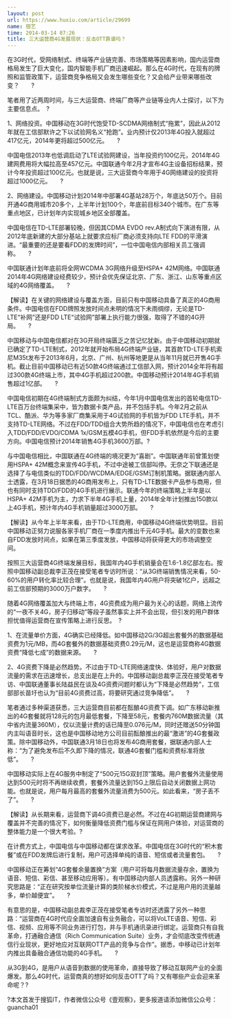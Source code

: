 ```yaml
---
layout: post
url: https://www.huxiu.com/article/29699
name: 宿艺
time: 2014-03-14 07:26
title: 三大运营商4G发展现状：反击OTT靠谱吗？
---
```

在3G时代，受网络制式、终端等产业链完善、市场策略等因素影响，国内运营商格局发生了巨大变化，国内智能手机厂商迅速崛起。那么在4G时代，在现有的牌照和监管政策下，运营商竞争格局又会发生哪些变化？又会给产业带来哪些改变？　　?

笔者用了近两周时间，与三大运营商、终端厂商等产业链等业内人士探讨，以下为主要信息点。　?

1、网络投资。中国移动在3G时代饱受TD-SCDMA网络制式“拖累”，因此从2012年就在工信部默许之下以试验网名义“抢跑”。业内预计仅2013年4G投入就超过417亿元，2014年更将超过500亿元。　　?

中国电信2013年也低调启动了LTE试验网建设，当年投资约100亿元，2014年4G建网费用将大幅拉高至457亿元。中国联通今年2月才宣布4G主设备招标结果，预计今年投资超过100亿元。也就是说，三大运营商今年用于4G网络建设的投资将超过1000亿元。　　?

2、网络建设。中国移动计划2014年中部署4G基站28万个，年底达50万个。目前开通4G商用城市20多个，上半年计划100个，年底前目标340个城市。在广东等重点地区，已计划年内实现城乡地区全部覆盖。

中国电信在TD-LTE部署较晚，但因其CDMA EVDO rev.A制式向下演进有限，从2012年底新建的大部分基站上就要求应标厂商必须支持向LTE FDD的平滑演进。“最重要的还是要看FDD的发牌时间”，一位中国电信内部相关员工强调称。　　?

中国联通计划年底前将全网WCDMA 3G网络升级至HSPA+ 42M网络。中国联通2014年4G网络建设经费较少，预计会优先保证北京、广东、浙江、山东等重点区域的4G网络覆盖。　　?

【解读】在关键的网络建设与覆盖方面，目前只有中国移动具备了真正的4G商用条件。中国电信在FDD牌照发放时间点未明的情况下未雨绸缪，无论是TD-LTE“补网”还是FDD LTE“试验网”部署上执行能力很强，取得了不错的4G开局。　　?

中国移动与中国电信都对在3G开局终端匮乏之苦记忆犹新。由于中国移动初期就已确定了TD-LTE制式，2012年就开始布局4G终端产业链，其首款TD-LTE手机索尼M35t发布于2013年6月，北京、广州、杭州等地更是从当年11月就已开售4G手机。截止目前中国移动已有近50款4G终端通过工信部入网，预计2014全年将有超过300款4G终端上市，其中4G手机超过200款。中国移动预计2014年4G手机销售超过1亿部。　　?

中国电信初期在4G终端制式方面颇为纠结，今年1月中国电信发出的首轮电信TD-LTE百万台终端集采中，皆为数据卡类产品，并不包括手机。今年2月之前从TCL、酷派、华为等多家厂商集采用于4G试验网的手机皆为FDD LTE手机，并不支持TD-LTE网络。不过在FDD/TDD组合大势所趋的情况下，中国电信也在考虑引入TDD/FDD/EVDO/CDMA 1x/GSM五模4G手机，但FDD手机依然是今后的主要方向。中国电信预计2014年销售4G手机3600万部。?

与中国电信相比，中国联通在4G终端的境况更为“喜剧”。中国联通年前曾策划使用HSPA+ 42M概念来宣传4G手机，不过中途被工信部叫停。无奈之下联通还是选择了与电信类似的TDD/FDD/WCDMA/EDGE/GSM订制机策略。据联通内部人士透露，在3月18日据悉的4G商用发布上，只有TD-LTE数据卡产品参与商用，但也有同时支持TDD/FDD的4G手机进行展示。联通今年的终端策略上半年是以HSPA+ 42M手机为主，力求下半年4G手机上量，2014年全年计划推出150款以上4G手机，预计年内4G手机销量超过3000万部。　　?

【解读】从今年上半年来看，由于TD-LTE商用，中国移动4G终端优势明显。目前中国移动正努力说服各家手机厂商在一季度内推出千元4G手机。最大的变数也来自FDD发放时间点，如果在第三季度发放，中国移动将获得更大的市场调整空间。

按照三大运营商4G终端发展目标，我国年内4G手机销量会在1.6-1.8亿部左右。按照中国移动副总裁李正茂在接受笔者专访时所说：“从3G终端销售情况来看，50-60%的用户转化率比较合理”。也就是说，我国年内4G用户将突破1亿户，远超之前工信部预期的3000万户数字。　　?

随着4G网络覆盖加大与终端上市，4G资费成为用户最为关心的话题，网络上流传的“一夜不关4G，房子归移动”等段子虽然事实上并不会出现，但引发的用户群体担忧值得运营商在宣传策略上进行反思。　?

1、在流量单价方面，4G确实已经降低。如中国移动2G/3G超出套餐外的数据基础资费为1元/MB，而4G套餐外的数据基础资费0.29元/M，这也是运营商称4G数据资费“降低七成”的数据来源。　　?

2、4G资费下降是必然趋势。不过由于TD-LTE网络速度快、体验好，用户对数据流量的需求在迅速增长，总支出是在上升的。中国移动副总裁李正茂在接受笔者专访、中国联通董事长陆益民在谈及4G资费问题时都认为“下降是必然趋势”，工信部部长苗圩也认为“目前4G资费过高，将要研究通过竞争降低”。　　?

笔者通过多种渠道获悉，三大运营商目前都在酝酿4G资费下调。如广东移动新推出的4G套餐就将128元的包月最低套餐，下降至58元，套餐内760M数据流量（其中省内流量360M），仅以流量计费的话已降至0.076元/M，同时还赠送50分钟国内主叫语音时长，这也是中国移动地方公司目前酝酿推出的最“激进”的4G套餐政策。除中国移动外，中国联通3月18日也将发布4G商用套餐，据联通内部人士称：“为了避免发布后不久即下降的情况，联通4G套餐门槛和资费标准将放低”。　　?

中国移动实际上在4G服务中制定了“500元15G双封顶”策略。用户套餐外流量使用达到500元时将不再继续收费，套餐外流量达到15G上限后自动关闭数据上网功能。也就是说，用户每月最高的套餐外流量消费为500元。如此看来，“房子丢不了”。　　?

【解读】从长期来看，运营商下调4G资费已是必然。不过在4G初期运营商建网与覆盖并不完善的情况下，如何衡量降低资费门槛与保证在网用户体验，对运营商的整体能力是一个很大考验。?

在计费方式上，中国电信与中国移动都在谋求改革。中国电信在3G时代的“积木套餐”或在FDD发牌后进行复制，用户可选择单纯的语音、短信或者流量套包。　　?

中国移动正在筹划“4G套餐余量置换”方案（用户可将每月数据流量存余，置换为语音、短信、彩信、甚至移动应用等）。有中国移动内部人员透露称。另外一种研究思路是：“正在研究按单位流量计算的类阶梯水价模式，不过是用户用的流量越多，单价越便宜”。　　?

有意思的是，中国移动副总裁李正茂在接受笔者专访时还透露了另外一种思路：“运营商在4G时代应全面加速自有业务融合，可以将VoLTE语音、短信、彩信、视频、应用等不同业务进行打包，并与手机通讯录进行绑定。运营商只有自我革命，打通融合通信（Rich Communication Suite）业务，才会彻底改变传统通信行业现状，更好地应对互联网OTT产品的竞争与合作”。据悉，中移动已计划年内推出具备融合通信功能的4G手机。　　?

从3G到4G，是用户从语音到数据的使用革命，直接导致了移动互联网产业的全面爆发。那么4G时代，运营商真的想好如何反击OTT了吗？又有哪些产业会迎来革命呢？?

?本文首发于搜狐IT，作者微信公众号《壹观察》，更多报道请添加微信公众号：guancha01

